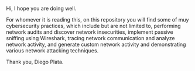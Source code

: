 Hi, 
I hope you are doing well. 

For whomever it is reading this, on this repository you will find some of muy cybersecurity practices,
which include but are not limited to, performing network audits and discover network insecurities, 
implement passive sniffing using Wireshark, tracing network communication and analyze network activity, 
and generate custom network activity and demonstrating various network attacking techniques.

Thank you, 
Diego Plata.
